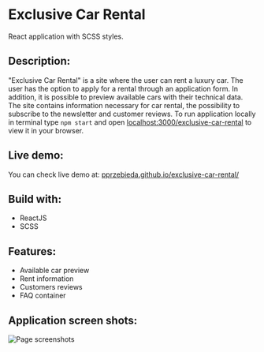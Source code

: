 # Exclusive Car Rental

React application with SCSS styles.

## Description:

"Exclusive Car Rental" is a site where the user can rent a luxury car. The user has the option to apply for a rental through an application form. In addition, it is possible to preview available cars with their technical data. The site contains information necessary for car rental, the possibility to subscribe to the newsletter and customer reviews. To run application locally in terminal type `npm start` and open [localhost:3000/exclusive-car-rental](http://localhost:3000/pizza-event) to view it in your browser.

## Live demo:

You can check live demo at: [pprzebieda.github.io/exclusive-car-rental/](pprzebieda.github.io/exclusive-car-rental/)

## Build with:

+ ReactJS
+ SCSS

## Features:
+ Available car preview
+ Rent information
+ Customers reviews
+ FAQ container

 ## Application screen shots:
 
 ![Page screenshots](https://raw.githubusercontent.com/PPrzebieda/exclusive-car-rental/main/src/images/page.png)
